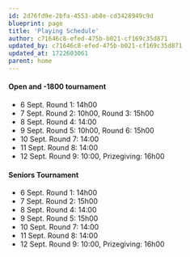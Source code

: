 ```yaml
---
id: 2d76fd9e-2bfa-4553-ab8e-cd3428949c9d
blueprint: page
title: 'Playing Schedule'
author: c71646c8-efed-475b-b021-cf169c35d871
updated_by: c71646c8-efed-475b-b021-cf169c35d871
updated_at: 1722603061
parent: home
---
```

#### Open and -1800 tournament

- 6 Sept. Round 1: 14h00
- 7 Sept. Round 2: 10h00, Round 3: 15h00
- 8 Sept. Round 4: 14:00 
- 9 Sept. Round 5: 10h00, Round 6: 15h00
- 10 Sept. Round 7: 14:00 
- 11 Sept. Round 8: 14:00 
- 12 Sept. Round 9: 10:00, Prizegiving: 16h00

#### Seniors Tournament

- 6 Sept. Round 1: 14h00
- 7 Sept. Round 2: 15h00
- 8 Sept. Round 4: 14:00 
- 9 Sept. Round 5: 15h00
- 10 Sept. Round 7: 14:00 
- 11 Sept. Round 8: 14:00 
- 12 Sept. Round 9: 10:00, Prizegiving: 16h00